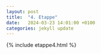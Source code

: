 ```yaml
---
layout: post
title:  "4. Etappe"
date:   2024-03-23 14:01:00 +0100
categories: jekyll update
---
```


{% include etappe4.html %}

